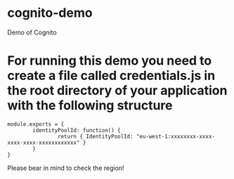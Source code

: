 # cognito-demo
Demo of Cognito 

# For running this demo you need to create a file called credentials.js in the root directory of your application with the following structure

```
module.exports = {
        identityPoolId: function() {
                return { IdentityPoolId: "eu-west-1:xxxxxxxx-xxxx-xxxx-xxxx-xxxxxxxxxxxx" }
        }
}
```

Please bear in mind to check the region!
